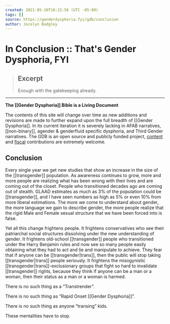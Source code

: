 ```yaml
---
created: 2021-05-10T18:22:56 (UTC -05:00)
tags: []
source: https://genderdysphoria.fyi/gdb/conclusion
author: Jocelyn Badgley
---
```


# In Conclusion :: That's Gender Dysphoria, FYI

> ## Excerpt
> Enough with the gatekeeping already.

---
**The [[Gender Dysphoria]] Bible is a Living Document**

The contents of this site will change over time as new additions and revisions are made to further expand upon the full breadth of [[Gender Dysphoria]]. In its current iteration it is severely lacking in AFAB narratives, [[non-binary]], agender & genderfluid specific dysphoria, and Third Gender narratives. The GDB is an open source and publicly funded project, [content](https://github.com/GenderDysphoria/GenderDysphoria.fyi) and [fiscal](https://patreon.com/curvyandtrans) contributions are extremely welcome.

## Conclusion 
Every single year we get new studies that show an increase in the size of the [[transgender]] population. As awareness continues to grow, more and more people are realizing what has been wrong with their lives and are coming out of the closet. People who transitioned decades ago are coming out of stealth. GLAAD estimates as much as 3% of the population could be [[transgender]], and I have seen numbers as high as 5% or even 10% from more liberal estimations. The more we come to understand about gender, the more language we gain to describe gender, the more people realize that the rigid Male and Female sexual structure that we have been forced into is false.

Yet all this change frightens people. It frightens conservatives who see their patriarchal social structures dissolving under the new understanding of gender. It frightens old-school [[transgender]] people who transitioned under the Harry Benjamin rules and now see so many people easily obtaining what they had to act and lie and manipulate to achieve. They fear that if anyone can be [[transgender|trans]], then the public will stop taking [[transgender|trans]] people seriously. It frightens the misogynistic [[transgender|trans]]-exclusionary groups that fight so hard to invalidate [[transgender]] rights, because they think if anyone can be a man or a woman, then their status as a man or a woman is harmed.

There is no such thing as a “Transtrender”.

There is no such thing as “Rapid Onset [[Gender Dysphoria]]”.

There is no such thing as anyone “transing” kids.

These mentalities have to stop.
